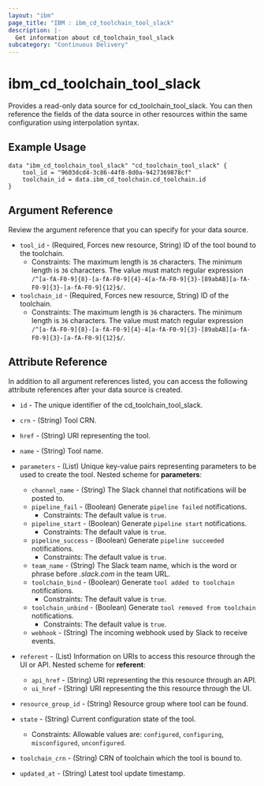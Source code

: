 ```yaml
---
layout: "ibm"
page_title: "IBM : ibm_cd_toolchain_tool_slack"
description: |-
  Get information about cd_toolchain_tool_slack
subcategory: "Continuous Delivery"
---
```


# ibm_cd_toolchain_tool_slack

Provides a read-only data source for cd_toolchain_tool_slack. You can then reference the fields of the data source in other resources within the same configuration using interpolation syntax.

## Example Usage

```hcl
data "ibm_cd_toolchain_tool_slack" "cd_toolchain_tool_slack" {
	tool_id = "9603dcd4-3c86-44f8-8d0a-9427369878cf"
	toolchain_id = data.ibm_cd_toolchain.cd_toolchain.id
}
```

## Argument Reference

Review the argument reference that you can specify for your data source.

* `tool_id` - (Required, Forces new resource, String) ID of the tool bound to the toolchain.
  * Constraints: The maximum length is `36` characters. The minimum length is `36` characters. The value must match regular expression `/^[a-fA-F0-9]{8}-[a-fA-F0-9]{4}-4[a-fA-F0-9]{3}-[89abAB][a-fA-F0-9]{3}-[a-fA-F0-9]{12}$/`.
* `toolchain_id` - (Required, Forces new resource, String) ID of the toolchain.
  * Constraints: The maximum length is `36` characters. The minimum length is `36` characters. The value must match regular expression `/^[a-fA-F0-9]{8}-[a-fA-F0-9]{4}-4[a-fA-F0-9]{3}-[89abAB][a-fA-F0-9]{3}-[a-fA-F0-9]{12}$/`.

## Attribute Reference

In addition to all argument references listed, you can access the following attribute references after your data source is created.

* `id` - The unique identifier of the cd_toolchain_tool_slack.
* `crn` - (String) Tool CRN.

* `href` - (String) URI representing the tool.

* `name` - (String) Tool name.

* `parameters` - (List) Unique key-value pairs representing parameters to be used to create the tool.
Nested scheme for **parameters**:
	* `channel_name` - (String) The Slack channel that notifications will be posted to.
	* `pipeline_fail` - (Boolean) Generate `pipeline failed` notifications.
	  * Constraints: The default value is `true`.
	* `pipeline_start` - (Boolean) Generate `pipeline start` notifications.
	  * Constraints: The default value is `true`.
	* `pipeline_success` - (Boolean) Generate `pipeline succeeded` notifications.
	  * Constraints: The default value is `true`.
	* `team_name` - (String) The Slack team name, which is the word or phrase before _.slack.com_ in the team URL.
	* `toolchain_bind` - (Boolean) Generate `tool added to toolchain` notifications.
	  * Constraints: The default value is `true`.
	* `toolchain_unbind` - (Boolean) Generate `tool removed from toolchain` notifications.
	  * Constraints: The default value is `true`.
	* `webhook` - (String) The incoming webhook used by Slack to receive events.

* `referent` - (List) Information on URIs to access this resource through the UI or API.
Nested scheme for **referent**:
	* `api_href` - (String) URI representing the this resource through an API.
	* `ui_href` - (String) URI representing the this resource through the UI.

* `resource_group_id` - (String) Resource group where tool can be found.

* `state` - (String) Current configuration state of the tool.
  * Constraints: Allowable values are: `configured`, `configuring`, `misconfigured`, `unconfigured`.

* `toolchain_crn` - (String) CRN of toolchain which the tool is bound to.


* `updated_at` - (String) Latest tool update timestamp.

